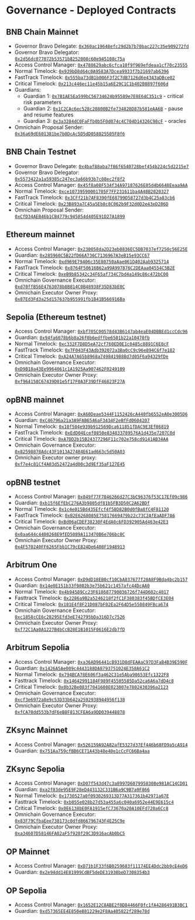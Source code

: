 # Governance - Deployed Contracts

## BNB Chain Mainnet

* Governor Bravo Delegate: [`0x360ac19648efc29d2b7b70bac227c35e909272fd`](https://bscscan.com/address/0x360ac19648efc29d2b7b70bac227c35e909272fd)
* Governor Bravo Delegator: [`0x2d56dc077072b53571b8252008c60e945108c75a`](https://bscscan.com/address/0x2d56dc077072b53571b8252008c60e945108c75a)
* Access Control Manager: [`0x4788629abc6cfca10f9f969efdeaa1cf70c23555`](https://bscscan.com/address/0x4788629abc6cfca10f9f969efdeaa1cf70c23555)
* Normal Timelock: [`0x939bD8d64c0A9583A7Dcea9933f7b21697ab6396`](https://bscscan.com/address/0x939bD8d64c0A9583A7Dcea9933f7b21697ab6396)
* FastTrack Timelock: [`0x555ba73dB1b006F3f2C7dB7126d6e4343aDBce02`](https://bscscan.com/address/0x555ba73dB1b006F3f2C7dB7126d6e4343aDBce02)
* Critical Timelock: [`0x213c446ec11e45b15a6E29C1C1b402B8897f606d`](https://bscscan.com/address/0x213c446ec11e45b15a6E29C1C1b402B8897f606d)
* Guardians:
  * Guardian 1: [`0x7B1AE5Ea599bC56734624b95589e7E8E64C351c9`](https://bscscan.com/address/0x7B1AE5Ea599bC56734624b95589e7E8E64C351c9) - critical risk parameters
  * Guardian 2: [`0x1C2CAc6ec528c20800B2fe734820D87b581eAA6B`](https://bscscan.com/address/0x1C2CAc6ec528c20800B2fe734820D87b581eAA6B) - pause and resume features
  * Guardian 3: [`0x3a3284dC0FaFfb0b5F0d074c4C704D14326C98cF`](https://bscscan.com/address/0x3a3284dC0FaFfb0b5F0d074c4C704D14326C98cF) - oracles
* Omnichain Proposal Sender: [`0x36a69dE601381be7b0DcAc5D5dD058825505F8f6`](https://bscscan.com/address/0x36a69dE601381be7b0DcAc5D5dD058825505F8f6)

<!---
Specific functions that can be invoked by the guardians

<details>
<summary>Guardian 1</summary>

* Core pool Comptroller
  * `_setCollateralFactor`
  * `_setMarketBorrowCaps`
  * `_setMarketSupplyCaps`

* Isolated pools Comptrollers
  * `setCollateralFactor`
  * `setMarketBorrowCaps`
  * `setMarketSupplyCaps`

</details>

<details>
<summary>Guardian 2</summary>

* Core pool Comptroller
  * `_setProtocolPaused`
  * `_setActionsPaused`

* Isolated pools Comptrollers
  * `setActionsPaused`

* Shortfall
  * `pauseAuctions`
  * `resumeAuctions`

* PegStability
  * `pause`
  * `resume`

* PrimeLiquidityProvider
  * `pauseFundsTransfer`
  * `resumeFundsTransfer`

* XVSBridgeAdmin
  * `pause`
  * `unpause`

</details>

<details>
<summary>Guardian 3</summary>

* ResilientOracle
  * `pause`
  * `unpause`
  * `setTokenConfig`

* ChainlinkOracle
  * `setDirectPrice`
  * `setTokenConfig`

* PythOracle
  * `setTokenConfig`
</details>
-->

## BNB Chain Testnet

* Governor Bravo Delegate: [`0x4baf88aba7f86f6540728bef454b224c5d2215e7`](https://testnet.bscscan.com/address/0x4baf88aba7f86f6540728bef454b224c5d2215e7)
* Governor Bravo Delegator: [`0x5573422a1a59385c247ec3a66b93b7c08ec2f8f2`](https://testnet.bscscan.com/address/0x5573422a1a59385c247ec3a66b93b7c08ec2f8f2)
* Access Control Manager: [`0x45f8a08F534f34A97187626E05d4b6648Eeaa9AA`](https://testnet.bscscan.com/address/0x45f8a08F534f34A97187626E05d4b6648Eeaa9AA)
* Normal Timelock: [`0xce10739590001705F7FF231611ba4A48B2820327`](https://testnet.bscscan.com/address/0xce10739590001705F7FF231611ba4A48B2820327)
* FastTrack Timelock: [`0x3CFf21b7AF8390fE68799D58727d3b4C25a83cb6`](https://testnet.bscscan.com/address/0x3CFf21b7AF8390fE68799D58727d3b4C25a83cb6)
* Critical Timelock: [`0x23B893a7C45a5Eb8c8C062b9F32d0D2e43eD286D`](https://testnet.bscscan.com/address/0x23B893a7C45a5Eb8c8C062b9F32d0D2e43eD286D)
* Omnichain Proposal Sender: [`0xCfD34AEB46b1CB4779c945854d405E91D27A1899`](https://testnet.bscscan.com/address/0xCfD34AEB46b1CB4779c945854d405E91D27A1899)

## Ethereum mainnet

* Access Control Manager: [`0x230058da2D23eb8836EC5DB7037ef7250c56E25E`](https://etherscan.io/address/0x230058da2D23eb8836EC5DB7037ef7250c56E25E)
* Guardian: [`0x285960C5B22fD66A736C7136967A3eB15e93CC67`](https://etherscan.io/address/0x285960C5B22fD66A736C7136967A3eB15e93CC67)
* Normal Timelock: [`0xd969E79406c35E80750aAae061D402Aab9325714`](https://etherscan.io/address/0xd969E79406c35E80750aAae061D402Aab9325714)
* FastTrack Timelock: [`0x8764F50616B62a99A997876C2DEAaa04554C5B2E`](https://etherscan.io/address/0x8764F50616B62a99A997876C2DEAaa04554C5B2E)
* Critical Timelock: [`0xeB9b85342c34F65af734C7bd4a149c86c472bC00`](https://etherscan.io/address/0xeB9b85342c34F65af734C7bd4a149c86c472bC00)
* Omnichain Governance Executor: [`0xd70ffB56E4763078b8B814C0B48938F35D83bE0C`](https://etherscan.io/address/0xd70ffB56E4763078b8B814C0B48938F35D83bE0C)
* Omnichain Executor Owner Proxy: [`0x87Ed3Fd3a25d157637b955991fb1B41B566916Ba`](https://etherscan.io/address/0x87Ed3Fd3a25d157637b955991fb1B41B566916Ba)

## Sepolia (Ethereum testnet)

* Access Control Manager: [`0xbf705C00578d43B6147ab4eaE04DBBEd1ccCdc96`](https://sepolia.etherscan.io/address/0xbf705C00578d43B6147ab4eaE04DBBEd1ccCdc96)
* Guardian: [`0x94fa6078b6b8a26f0b6edffbe6501b22a10470fb`](https://sepolia.etherscan.io/address/0x94fa6078b6b8a26f0b6edffbe6501b22a10470fb)
* Normal Timelock: [`0xc332F7D8D5eA72cf760ED0E1c0485c8891C6E0cF`](https://sepolia.etherscan.io/address/0xc332F7D8D5eA72cf760ED0E1c0485c8891C6E0cF)
* FastTrack Timelock: [`0x7F043F43Adb392072a3Ba0cC9c96e894C6f7e182`](https://sepolia.etherscan.io/address/0x7F043F43Adb392072a3Ba0cC9c96e894C6f7e182)
* Critical Timelock: [`0xA24A7A65b8968a749841988Bd7d05F6a94329fDe`](https://sepolia.etherscan.io/address/0xA24A7A65b8968a749841988Bd7d05F6a94329fDe)
* Omnichain Governance Executor: [`0xD9B18a43Ee9964061c1A1925Aa907462F0249109`](https://sepolia.etherscan.io/address/0xD9B18a43Ee9964061c1A1925Aa907462F0249109)
* Omnichain Executor Owner Proxy: [`0xf964158C67439D01e5f17F0A3F39DfF46823F27A`](https://sepolia.etherscan.io/address/0xf964158C67439D01e5f17F0A3F39DfF46823F27A)

## opBNB mainnet

* Access Control Manager: [`0xA60Deae5344F1152426cA440fb6552eA0e3005D6`](https://opbnbscan.com/address/0xA60Deae5344F1152426cA440fb6552eA0e3005D6)
* Guardian: [`0xC46796a21a3A9FAB6546aF3434F2eBfFd0604207`](https://opbnbscan.com/address/0xC46796a21a3A9FAB6546aF3434F2eBfFd0604207)
* Normal Timelock: [`0x10f504e939b912569Dca611851fDAC9E3Ef86819`](https://opbnbscan.com/address/0x10f504e939b912569Dca611851fDAC9E3Ef86819)
* FastTrack Timelock: [`0xEdD04Ecef0850e834833789576A1d435e7207C0d`](https://opbnbscan.com/address/0xEdD04Ecef0850e834833789576A1d435e7207C0d)
* Critical Timelock: [`0xA7DD2b15B24377296F11c702e758cd9141AB34AA`](https://opbnbscan.com/address/0xA7DD2b15B24377296F11c702e758cd9141AB34AA)
* Omnichain Governance Executor: [`0x82598878Adc43F1013A27484E61ad663c5d50A03`](https://opbnbscan.com/address/0x82598878Adc43F1013A27484E61ad663c5d50A03)
* Omnichain Executor owner proxy: [`0xf7e4c81Cf4A03d52472a4d00c3d9Ef35aF127E45`](https://opbnbscan.com/address/0xf7e4c81Cf4A03d52472a4d00c3d9Ef35aF127E45)

## opBNB testnet

* Access Control Manager: [`0x049f77F7046266d27C3bC96376f53C17Ef09c986`](https://testnet.opbnbscan.com/address/0x049f77F7046266d27C3bC96376f53C17Ef09c986)
* Guardian: [`0xb15f6EfEbC276A3b9805df81b5FB3D50C2A62BDf`](https://testnet.opbnbscan.com/address/0xb15f6EfEbC276A3b9805df81b5FB3D50C2A62BDf)
* Normal Timelock: [`0x1c4e015Bd435Efcf4f58D82B0d0fBa8fC4F81120`](https://testnet.opbnbscan.com/address/0x1c4e015Bd435Efcf4f58D82B0d0fBa8fC4F81120)
* FastTrack Timelock: [`0xB2E6268085E75817669479b22c73C2AfEaADF7A6`](https://testnet.opbnbscan.com/address/0xB2E6268085E75817669479b22c73C2AfEaADF7A6)
* Critical Timelock: [`0xBd06aCDEF38230F4EdA0c6FD392905Ad463e42E3`](https://testnet.opbnbscan.com/address/0xBd06aCDEF38230F4EdA0c6FD392905Ad463e42E3)
* Omnichain Governance Executor: [`0x0aa644c4408268E9fED5089A113470B6e706bc0C`](https://testnet.opbnbscan.com/address/0x0aa644c4408268E9fED5089A113470B6e706bc0C)
* Omnichain Executor Owner Proxy: [`0x4F570240FF6265Fbb1C79cE824De6408F1948913`](https://testnet.opbnbscan.com/address/0x4F570240FF6265Fbb1C79cE824De6408F1948913)

## Arbitrum One

* Access Control Manager: [`0xD9dD18EB0cf10CbA837677f28A8F9Bda4bc2b157`](https://arbiscan.io/address/0xD9dD18EB0cf10CbA837677f28A8F9Bda4bc2b157)
* Guardian: [`0x14e0E151b33f9802b3e75b621c1457afc44DcAA0`](https://arbiscan.io/address/0x14e0e151b33f9802b3e75b621c1457afc44dcaa0)
* Normal Timelock: [`0x4b94589Cc23F618687790036726f744D602c4017`](https://arbiscan.io/address/0x4b94589Cc23F618687790036726f744D602c4017)
* Fasttrack Timelock: [`0x2286a9B2a5246218f2fC1F380383f45BDfCE3E04`](https://arbiscan.io/address/0x2286a9B2a5246218f2fC1F380383f45BDfCE3E04)
* Critical Timelock: [`0x181E4f8F21D087bF02Ea2F64D5e550849FBca674`](https://arbiscan.io/address/0x181E4f8F21D087bF02Ea2F64D5e550849FBca674)
* Omnichain Governance Executor: [`0xc1858cCE6c28295Efd3eE742795bDa316D7c7526`](https://arbiscan.io/address/0xc1858cCE6c28295Efd3eE742795bDa316D7c7526)
* Omnichain Executor Owner Proxy: [`0xf72C1Aa0A1227B4bCcB28E1B1015F0616E2db7fD`](https://arbiscan.io/address/0xf72C1Aa0A1227B4bCcB28E1B1015F0616E2db7fD)

## Arbitrum Sepolia

* Access Control Manager: [`0xa36AD96441cB931D8dFEAAaC97D3FaB4B39E590F`](https://sepolia.arbiscan.io/address/0xa36AD96441cB931D8dFEAAaC97D3FaB4B39E590F)
* Guardian: [`0x1426A5Ae009c4443188DA8793751024E358A61C2`](https://sepolia.arbiscan.io/address/0x1426A5Ae009c4443188DA8793751024E358A61C2)
* Normal Timelock: [`0x794BCA78E606f3a462C31e5Aba98653Efc1322F8`](https://sepolia.arbiscan.io/address/0x794BCA78E606f3a462C31e5Aba98653Efc1322F8)
* Fasttrack Timelock: [`0x14642991184F989F45505585Da52ca6A6a7dD4c8`](https://sepolia.arbiscan.io/address/0x14642991184F989F45505585Da52ca6A6a7dD4c8)
* Critical Timelock: [`0x0b32Be083f7041608E023007e7802430396a2123`](https://sepolia.arbiscan.io/address/0x0b32Be083f7041608E023007e7802430396a2123)
* Omnichain Governance Executor: [`0xcf3e6972a8e9c53D33b642a2592938944956f138`](https://sepolia.arbiscan.io/address/0xcf3e6972a8e9c53D33b642a2592938944956f138)
* Omnichain Executor Owner Proxy: [`0xfCA70dd553b7dF6eB8F813CFEA6a9DD039448878`](https://sepolia.arbiscan.io/address/0xfCA70dd553b7dF6eB8F813CFEA6a9DD039448878)

## ZKsync Mainnet

* Access Control Manager: [`0x526159A92A82afE5327d37Ef446b68FD9a5cA914`](https://explorer.zksync.io/address/0x526159A92A82afE5327d37Ef446b68FD9a5cA914)
* Guardian: [`0x751Aa759cfBB6CE71A43b48e40e1cCcFC66Ba4aa`](https://explorer.zksync.io/address/0x751Aa759cfBB6CE71A43b48e40e1cCcFC66Ba4aa)

## ZKsync Sepolia

* Access Control Manager: [`0xD07f543d47c3a8997D6079958308e981AC14CD01`](https://sepolia.explorer.zksync.io/address/0xD07f543d47c3a8997D6079958308e981AC14CD01)
* Guardian: [`0xa2f83de95E9F28eD443132C331B6a9C9B7a9F866`](https://sepolia.explorer.zksync.io/address/0xa2f83de95E9F28eD443132C331B6a9C9B7a9F866)
* Normal Timelock: [`0x1730527a0f0930269313D77A317361b42971a67E`](https://sepolia.explorer.zksync.io/address/0x1730527a0f0930269313D77A317361b42971a67E)
* Fasttrack Timelock: [`0xb055e028b27d53a455a6c040a6952e44E9E615c4`](https://sepolia.explorer.zksync.io/address/0xb055e028b27d53a455a6c040a6952e44E9E615c4)
* Critical Timelock: [`0x0E6138bE0FA1915efC73670a20A10EFd720a6Cc8`](https://sepolia.explorer.zksync.io/address/0x0E6138bE0FA1915efC73670a20A10EFd720a6Cc8)
* Omnichain Governance Executor: [`0x83F79CfbaEee738173c0dfd866796743F4E25C9e`](https://sepolia.explorer.zksync.io/address/0x83F79CfbaEee738173c0dfd866796743F4E25C9e)
* Omnichain Executor Owner Proxy: [`0xa34607D58146FA02aF5f920f29C3D916acAb0bC5`](https://sepolia.explorer.zksync.io/address/0xa34607D58146FA02aF5f920f29C3D916acAb0bC5)

## OP Mainnet

* Access Control Manager: [`0xD71b1F33f6B0259683f11174EE4Ddc2bb9cE4eD6`](https://optimistic.etherscan.io/address/0xD71b1F33f6B0259683f11174EE4Ddc2bb9cE4eD6)
* Guardian: [`0x2e94dd14E81999CdBF5deDE31938beD7308354b3`](https://optimistic.etherscan.io/address/0x2e94dd14E81999CdBF5deDE31938beD7308354b3)

## OP Sepolia

* Access Control Manager: [`0x1652E12C8ABE2f0D84466F0fc1fA4286491B3BC1`](https://sepolia-optimism.etherscan.io/address/0x1652E12C8ABE2f0D84466F0fc1fA4286491B3BC1)
* Guardian: [`0xd57365EE4E850e881229e2F8Aa405822f289e78d`](https://sepolia-optimism.etherscan.io/address/0xd57365EE4E850e881229e2F8Aa405822f289e78d)
